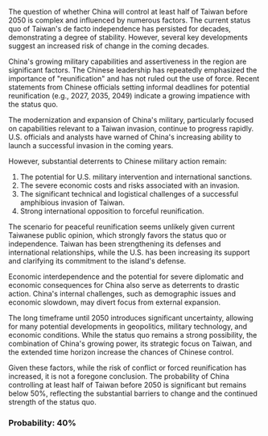 The question of whether China will control at least half of Taiwan before 2050 is complex and influenced by numerous factors. The current status quo of Taiwan's de facto independence has persisted for decades, demonstrating a degree of stability. However, several key developments suggest an increased risk of change in the coming decades.

China's growing military capabilities and assertiveness in the region are significant factors. The Chinese leadership has repeatedly emphasized the importance of "reunification" and has not ruled out the use of force. Recent statements from Chinese officials setting informal deadlines for potential reunification (e.g., 2027, 2035, 2049) indicate a growing impatience with the status quo.

The modernization and expansion of China's military, particularly focused on capabilities relevant to a Taiwan invasion, continue to progress rapidly. U.S. officials and analysts have warned of China's increasing ability to launch a successful invasion in the coming years.

However, substantial deterrents to Chinese military action remain:

1. The potential for U.S. military intervention and international sanctions.
2. The severe economic costs and risks associated with an invasion.
3. The significant technical and logistical challenges of a successful amphibious invasion of Taiwan.
4. Strong international opposition to forceful reunification.

The scenario for peaceful reunification seems unlikely given current Taiwanese public opinion, which strongly favors the status quo or independence. Taiwan has been strengthening its defenses and international relationships, while the U.S. has been increasing its support and clarifying its commitment to the island's defense.

Economic interdependence and the potential for severe diplomatic and economic consequences for China also serve as deterrents to drastic action. China's internal challenges, such as demographic issues and economic slowdown, may divert focus from external expansion.

The long timeframe until 2050 introduces significant uncertainty, allowing for many potential developments in geopolitics, military technology, and economic conditions. While the status quo remains a strong possibility, the combination of China's growing power, its strategic focus on Taiwan, and the extended time horizon increase the chances of Chinese control.

Given these factors, while the risk of conflict or forced reunification has increased, it is not a foregone conclusion. The probability of China controlling at least half of Taiwan before 2050 is significant but remains below 50%, reflecting the substantial barriers to change and the continued strength of the status quo.

### Probability: 40%